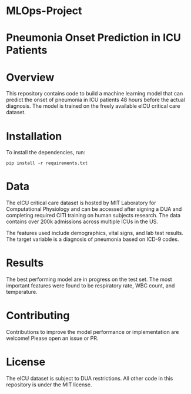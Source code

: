 # MLOps-Project
# Pneumonia Onset Prediction in ICU Patients
# Overview
This repository contains code to build a machine learning model that can predict the onset of pneumonia in ICU patients 48 hours before the actual diagnosis. The model is trained on the freely available eICU critical care dataset.

# Installation
To install the dependencies, run:

~~~
pip install -r requirements.txt
~~~
# Data
The eICU critical care dataset is hosted by MIT Laboratory for Computational Physiology and can be accessed after signing a DUA and completing required CITI training on human subjects research. The data contains over 200k admissions across multiple ICUs in the US.

The features used include demographics, vital signs, and lab test results. The target variable is a diagnosis of pneumonia based on ICD-9 codes.

# Results
The best performing model are in progress on the test set. The most important features were found to be respiratory rate, WBC count, and temperature.

# Contributing
Contributions to improve the model performance or implementation are welcome! Please open an issue or PR.

# License
The eICU dataset is subject to DUA restrictions. All other code in this repository is under the MIT license.
